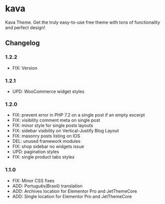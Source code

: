 # kava
Kava Theme. Get the truly easy-to-use free theme with tons of functionality and perfect design!

## Changelog

### 1.2.2
- FIX: Version

### 1.2.1
- UPD: WooCommerce widget styles

### 1.2.0
- FIX: prevent error in PHP 7.2 on a single post if an empty excerpt 
- FIX: visibility comment meta on single post
- FIX: minor style for single posts layouts
- FIX: sidebar visibility on Vertical-Justify Blog Layout 
- FIX: masonry posts listing on IOS
- DEL: unused framework modules
- FIX: shop sidebar no widgets issue 
- UPD: pagination styles
- FIX: single product tabs styles

### 1.1.0
- FIX: Minor CSS fixes
- ADD: Português(Brasil) translation
- ADD: Archives location for Elementor Pro and JetThemeCore
- ADD: Single location for Elementor Pro and JetThemeCore
